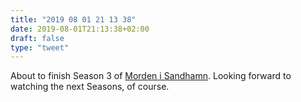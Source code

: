 ```yaml
---
title: "2019 08 01 21 13 38"
date: 2019-08-01T21:13:38+02:00
draft: false
type: "tweet"
---
```

About to finish Season 3 of [Morden i Sandhamn](https://nl.wikipedia.org/wiki/Morden_i_Sandhamn). Looking forward to watching the next Seasons, of course.
